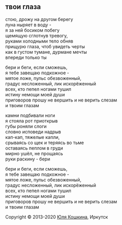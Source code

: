 ## твои глаза

стою, дрожу на другом берегу     
луна ныряет в воду -   
я за ней босиком побегу     
щемящую сглотнув тревогу,    
руками холодными тело обняв  
прищурю глаза, чтоб увидеть черты      
как в густом тумане, дурмане мечты  
впереди только ты

бери и беги, если сможешь,  
я тебе завещаю подкожное -   
мятое ложе, пульс обезвоженный,  
градус несложенный, лик искорёженный  
всех, кто пепел ногами тушил  
истину немощи моей души  
приговоров прошу не вершить и не верить слезам  
и твоим глазам  

камни подбивали ноги  
я стояла рот приоткрыв  
губы роняли слоги  
словно исповеди надрыв  
кап-кап, тяжелые капли,   
срываясь со щек и теряясь во тьме  
оставаясь пеплом в груди   
мирно ушёл, не прощаясь  
руки раскину - бери  

бери и беги, если сможешь,  
я тебе завещаю подкожное -   
мятое ложе, пульс обезвоженный,  
градус несложенный, лик искорёженный  
всех, кто пепел ногами тушил  
истину немощи моей души  
приговоров прошу не вершить и не верить слезам  
и твоим глазам   

Copyright © 2013-2020 [Юля Кошкина](https://vk.com/koshkamoroshka), Иркутск
